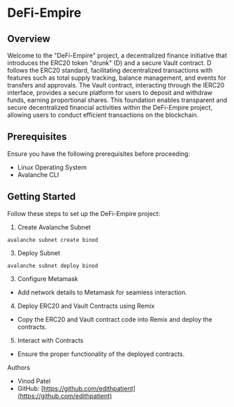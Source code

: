 
# DeFi-Empire 
## Overview
Welcome to the "DeFi-Empire" project, a decentralized finance initiative that introduces the ERC20 token "drunk" (D) and a secure Vault contract. D follows the ERC20 standard, facilitating decentralized transactions with features such as total supply tracking, balance management, and events for transfers and approvals. The Vault contract, interacting through the IERC20 interface, provides a secure platform for users to deposit and withdraw funds, earning proportional shares. This foundation enables transparent and secure decentralized financial activities within the DeFi-Empire project, allowing users to conduct efficient transactions on the blockchain.

## Prerequisites
Ensure you have the following prerequisites before proceeding:

- Linux Operating System
- Avalanche CLI
## Getting Started
Follow these steps to set up the DeFi-Empire project:

1. Create Avalanche Subnet
```
avalanche subnet create binod
```

3. Deploy Subnet
```
avalanche subnet deploy binod
```
3. Configure Metamask
- Add network details to Metamask for seamless interaction.

4. Deploy ERC20 and Vault Contracts using Remix
- Copy the ERC20 and Vault contract code into Remix and deploy the contracts.

5. Interact with Contracts
- Ensure the proper functionality of the deployed contracts.

Authors
- Vinod Patel
- GitHub: [https://github.com/edithpatient](https://github.com/edithpatient)
